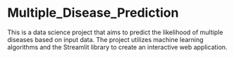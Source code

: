 # Multiple_Disease_Prediction
This is a data science project that aims to predict the likelihood of multiple diseases based on input data. The project utilizes machine learning algorithms and the Streamlit library to create an interactive web application.
